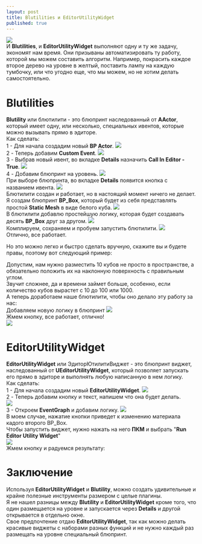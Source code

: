 ```yaml
---
layout: post
title: Blutilities и EditorUtilityWidget
published: true
---
```

![]({{site.baseurl}}/images/2023-01-03-blutilities-and-editorutilitywidget/2023-01-03-blutilities-and-editorutilitywidget.1.png)  
И **Blutilities**, и **EditorUtilityWidget** выполняют одну и ту же задачу, экономят нам время. Они призываны автоматизировать ту работу, которой мы можем составить алгоритм.
Например, покрасить каждое второе дерево на уровне в желтый, поставить лампу на каждую тумбочку, или что угодно еще, что мы можем, но не хотим делать самостоятельно.

# Blutilities
**Blutility** или блютилити - это блюпринт наследованный от **AActor**, который имеет одну, или несколько, специальных ивентов, которые можно вызывать прямо в эдиторе.  
Как сделать:  
1 - Для начала создадим новый **BP Actor**.
![]({{site.baseurl}}/images/2023-01-03-blutilities-and-editorutilitywidget/2023-01-03-blutilities-and-editorutilitywidget.2.png)  
2 - Теперь добавим **Custom Event**.
![]({{site.baseurl}}/images/2023-01-03-blutilities-and-editorutilitywidget/2023-01-03-blutilities-and-editorutilitywidget.3.png)  
3 - Выбрав новый ивент, во вкладке **Details** назначить **Call In Editor - True**.
![]({{site.baseurl}}/images/2023-01-03-blutilities-and-editorutilitywidget/2023-01-03-blutilities-and-editorutilitywidget.4.png)  
4 - Добавим блюпринт на уровень.
![]({{site.baseurl}}/images/2023-01-03-blutilities-and-editorutilitywidget/2023-01-03-blutilities-and-editorutilitywidget.5.png)  
При выборе блюпринта, во вкладке **Details** появится кнопка с названием ивента.
![]({{site.baseurl}}/images/2023-01-03-blutilities-and-editorutilitywidget/2023-01-03-blutilities-and-editorutilitywidget.6.png)  
Блютилити создан и работает, но в настоящий момент ничего не делает.  
Я создам блюпринт **BP_Box**, который будет из себя представлять простой **Static Mesh** в виде белого куба.
![]({{site.baseurl}}/images/2023-01-03-blutilities-and-editorutilitywidget/2023-01-03-blutilities-and-editorutilitywidget.7.png)  
В блютилити добавлю простейшую логику, которая будет создавать десять **BP_Box** друг за другом.
![]({{site.baseurl}}/images/2023-01-03-blutilities-and-editorutilitywidget/2023-01-03-blutilities-and-editorutilitywidget.8.png)  
Комплируем, сохраняем и пробуем запустить блютилити.
![]({{site.baseurl}}/images/2023-01-03-blutilities-and-editorutilitywidget/2023-01-03-blutilities-and-editorutilitywidget.9.png)  
Отлично, все работает.  

Но это можно легко и быстро сделать вручную, скажите вы и будете правы, поэтому вот следующий пример:

Допустим, нам нужно разместить 10 кубов не просто в пространстве, а обязательно положить их на наклонную поверхность с правильным углом.  
Звучит сложнее, да и времени займет больше, особенно, если количество кубов вырастет с 10 до 100 или 1000.  
А теперь доработаем наше блютилити, чтобы оно делало эту работу за нас:  
Добавляем новую логику в блюпринт
![]({{site.baseurl}}/images/2023-01-03-blutilities-and-editorutilitywidget/2023-01-03-blutilities-and-editorutilitywidget.10.png)  
Жмем кнопку, все работает, отлично!  
![]({{site.baseurl}}/images/2023-01-03-blutilities-and-editorutilitywidget/2023-01-03-blutilities-and-editorutilitywidget.11.png)  

# EditorUtilityWidget
**EditorUtilityWidget** или ЭдиторЮтилитиВиджет - это блюпринт виджет, наследованный от **UEditorUtilityWidget**, который позволяет запускать его прямо в эдиторе и выполнять любую написанную в нем логику.  
Как сделать:  
1 - Для начала создадим новый **EditorUtilityWidget**.
![]({{site.baseurl}}/images/2023-01-03-blutilities-and-editorutilitywidget/2023-01-03-blutilities-and-editorutilitywidget.12.png)  
2 - Теперь добавим кнопку и текст, напишем что она будет делать.  
![]({{site.baseurl}}/images/2023-01-03-blutilities-and-editorutilitywidget/2023-01-03-blutilities-and-editorutilitywidget.13.png)  
3 - Откроем **EventGraph** и добавим логику.
![]({{site.baseurl}}/images/2023-01-03-blutilities-and-editorutilitywidget/2023-01-03-blutilities-and-editorutilitywidget.14.png)  
В моем случае, нажатие кнопки приведет к изменению материала кадого второго BP_Box.  
Чтобы запустить виджет, нужно нажать на него **ПКМ** и выбрать "**Run Editor Utility Widget**"  
![]({{site.baseurl}}/images/2023-01-03-blutilities-and-editorutilitywidget/2023-01-03-blutilities-and-editorutilitywidget.14.png)  
Жмем кнопку и радуемся результату:


# Заключение
Используя **EditorUtilityWidget** и **Blutility**, можно создать удивительные и крайне полезные инструменты размером с целые плагины.  
Я не нашел разницы между **Blutility** и **EditorUtilityWidget** кроме того, что один размещается на уровне и запускается через **Details** и другой открывается в отдельно окне.  
Свое предпочтение отдаю **EditorUtilityWidget**, так как можно делать красивые виджеты с наборами разных функций и не нужно каждый раз размещать на уровне специальный блюпринт.
